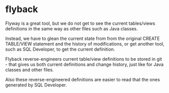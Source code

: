 # flyback
Flyway is a great tool, but we do not get to see the current tables/views definitions
in the same way as other files such as Java classes.

Instead, we have to glean the current state from from the original CREATE TABLE/VIEW statement
and the history of modifications, or get another tool, such as SQL Developer, to get the current definition.

Flyback reverse-engineers current table/view definitions to be stored in git -
that gives us both current definitions and change history, just like for Java classes and other files.

Also these reverse-engineered definitions are easier to read that the ones generated by SQL Developer.
